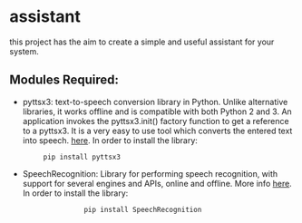 # assistant

this project has the aim to create a simple and useful assistant for your system.

## Modules Required:

 - pyttsx3: text-to-speech conversion library in Python. Unlike alternative libraries, it works offline and is 
            compatible with both Python 2 and 3. An application invokes the pyttsx3.init() factory function to 
            get a reference to a pyttsx3. It is a very easy to use tool which converts the entered text into speech.
            [here](https://pyttsx3.readthedocs.io/en/latest/).
            In order to install the library:
            
            pip install pyttsx3
            
 - SpeechRecognition: Library for performing speech recognition, with support for several engines and APIs, online
                      and offline. More info [here](https://pypi.org/project/SpeechRecognition/). 
                      In order to install the library:
 
                      pip install SpeechRecognition
